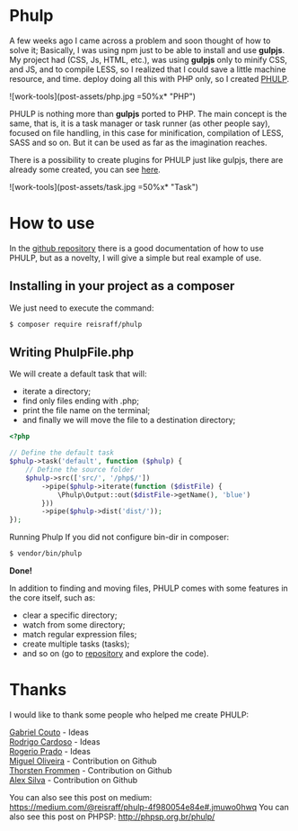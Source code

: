 # Phulp

A few weeks ago I came across a problem and soon thought of how to solve it; Basically, I was using npm just to be able to install and use **gulpjs**. My project had (CSS, Js, HTML, etc.), was using **gulpjs** only to minify CSS, and JS, and to compile LESS, so I realized that I could save a little machine resource, and time. deploy doing all this with PHP only, so I created <a href="https://reisraff.github.io/phulp/" target="_blank">PHULP</a>.

![work-tools](post-assets/php.jpg =50%x* "PHP")

PHULP is nothing more than **gulpjs** ported to PHP. The main concept is the same, that is, it is a task manager or task runner (as other people say), focused on file handling, in this case for minification, compilation of LESS, SASS and so on. But it can be used as far as the imagination reaches.

There is a possibility to create plugins for PHULP just like gulpjs, there are already some created, you can see <a href="https://reisraff.github.io/phulp/plugins" target="_blank">here</a>.

![work-tools](post-assets/task.jpg =50%x* "Task")

# How to use

In the <a href="https://github.com/reisraff/phulp" target="_blank">github repository</a> there is a good documentation of how to use PHULP, but as a novelty, I will give a simple but real example of use.

## Installing in your project as a composer

We just need to execute the command:

```bash
$ composer require reisraff/phulp
```

## Writing PhulpFile.php

We will create a default task that will:
- iterate a directory;
- find only files ending with .php;
- print the file name on the terminal;
- and finally we will move the file to a destination directory;

```php
<?php

// Define the default task
$phulp->task('default', function ($phulp) {
    // Define the source folder
    $phulp->src(['src/', '/php$/'])
        ->pipe($phulp->iterate(function ($distFile) {
            \Phulp\Output::out($distFile->getName(), 'blue')
        }))
        ->pipe($phulp->dist('dist/'));
});
```

Running Phulp If you did not configure bin-dir in composer:

```bash
$ vendor/bin/phulp
```

**Done!**

In addition to finding and moving files, PHULP comes with some features in the core itself, such as:

- clear a specific directory;
- watch from some directory;
- match regular expression files;
- create multiple tasks (tasks);
- and so on (go to <a href="https://github.com/reisraff/phulp" target="_blank">repository</a> and explore the code).

# Thanks

I would like to thank some people who helped me create PHULP:

<a href="https://twitter.com/gabrielrcouto/" target="_blank">Gabriel Couto</a> - Ideas<br />
<a href="https://twitter.com/pokemaobr" target="_blank">Rodrigo Cardoso</a> - Ideas<br />
<a href="https://twitter.com/rogeriopradoj" target="_blank">Rogerio Prado</a> - Ideas<br />
<a href="https://github.com/oliveiramiguel" target="_blank">Miguel Oliveira</a> - Contribution on Github<br />
<a href="https://github.com/tfrommen" target="_blank">Thorsten Frommen</a> - Contribution on Github<br />
<a href="https://github.com/alexmsilva" target="_blank">Alex Silva</a> - Contribution on Github<br />


You can also see this post on medium: <a href="https://medium.com/@reisraff/phulp-4f980054e84e#.jmuwo0hwq" target="_blank">https://medium.com/@reisraff/phulp-4f980054e84e#.jmuwo0hwq</a>
You can also see this post on PHPSP: <a href="http://phpsp.org.br/phulp/" target="_blank">http://phpsp.org.br/phulp/</a>
